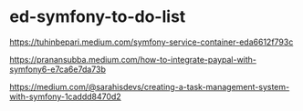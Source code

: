 # ed-symfony-to-do-list

https://tuhinbepari.medium.com/symfony-service-container-eda6612f793c

https://pranansubba.medium.com/how-to-integrate-paypal-with-symfony6-e7ca6e7da73b

https://medium.com/@sarahisdevs/creating-a-task-management-system-with-symfony-1caddd8470d2

